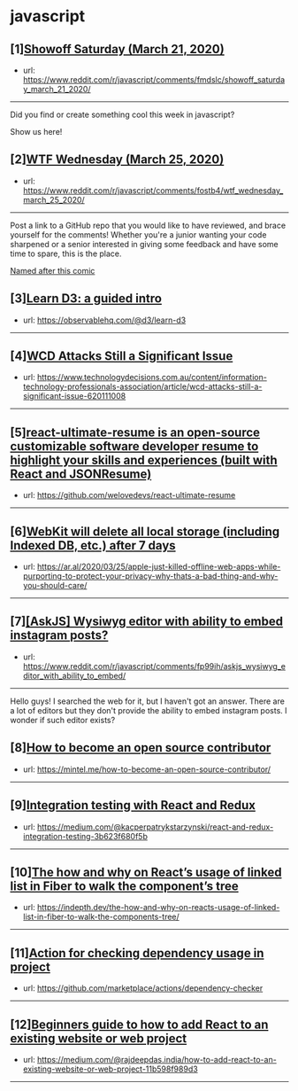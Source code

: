 # javascript
## [1][Showoff Saturday (March 21, 2020)](https://www.reddit.com/r/javascript/comments/fmdslc/showoff_saturday_march_21_2020/)
- url: https://www.reddit.com/r/javascript/comments/fmdslc/showoff_saturday_march_21_2020/
---
Did you find or create something cool this week in javascript? 

Show us here!
## [2][WTF Wednesday (March 25, 2020)](https://www.reddit.com/r/javascript/comments/fostb4/wtf_wednesday_march_25_2020/)
- url: https://www.reddit.com/r/javascript/comments/fostb4/wtf_wednesday_march_25_2020/
---
Post a link to a GitHub repo that you would like to have reviewed, and brace yourself for the comments!
Whether you're a junior wanting your code sharpened or a senior interested in giving some feedback and have some time to spare, 
this is the place.

[Named after this comic](https://davidwalsh.name/demo/code-review.png)
## [3][Learn D3: a guided intro](https://www.reddit.com/r/javascript/comments/fpb7lq/learn_d3_a_guided_intro/)
- url: https://observablehq.com/@d3/learn-d3
---

## [4][WCD Attacks Still a Significant Issue](https://www.reddit.com/r/javascript/comments/fp6l89/wcd_attacks_still_a_significant_issue/)
- url: https://www.technologydecisions.com.au/content/information-technology-professionals-association/article/wcd-attacks-still-a-significant-issue-620111008
---

## [5][react-ultimate-resume is an open-source customizable software developer resume to highlight your skills and experiences (built with React and JSONResume)](https://www.reddit.com/r/javascript/comments/foqz4d/reactultimateresume_is_an_opensource_customizable/)
- url: https://github.com/welovedevs/react-ultimate-resume
---

## [6][WebKit will delete all local storage (including Indexed DB, etc.) after 7 days](https://www.reddit.com/r/javascript/comments/foqxp9/webkit_will_delete_all_local_storage_including/)
- url: https://ar.al/2020/03/25/apple-just-killed-offline-web-apps-while-purporting-to-protect-your-privacy-why-thats-a-bad-thing-and-why-you-should-care/
---

## [7][[AskJS] Wysiwyg editor with ability to embed instagram posts?](https://www.reddit.com/r/javascript/comments/fp99ih/askjs_wysiwyg_editor_with_ability_to_embed/)
- url: https://www.reddit.com/r/javascript/comments/fp99ih/askjs_wysiwyg_editor_with_ability_to_embed/
---
Hello guys!  I searched the web for it, but I haven't got an answer. There are a lot of editors but they don't provide the ability to embed instagram posts. I wonder if such editor exists?
## [8][How to become an open source contributor](https://www.reddit.com/r/javascript/comments/fosxsa/how_to_become_an_open_source_contributor/)
- url: https://mintel.me/how-to-become-an-open-source-contributor/
---

## [9][Integration testing with React and Redux](https://www.reddit.com/r/javascript/comments/foyzio/integration_testing_with_react_and_redux/)
- url: https://medium.com/@kacperpatrykstarzynski/react-and-redux-integration-testing-3b623f680f5b
---

## [10][The how and why on React’s usage of linked list in Fiber to walk the component’s tree](https://www.reddit.com/r/javascript/comments/fom2sr/the_how_and_why_on_reacts_usage_of_linked_list_in/)
- url: https://indepth.dev/the-how-and-why-on-reacts-usage-of-linked-list-in-fiber-to-walk-the-components-tree/
---

## [11][Action for checking dependency usage in project](https://www.reddit.com/r/javascript/comments/fp6t6n/action_for_checking_dependency_usage_in_project/)
- url: https://github.com/marketplace/actions/dependency-checker
---

## [12][Beginners guide to how to add React to an existing website or web project](https://www.reddit.com/r/javascript/comments/foqm9x/beginners_guide_to_how_to_add_react_to_an/)
- url: https://medium.com/@rajdeepdas.india/how-to-add-react-to-an-existing-website-or-web-project-11b598f989d3
---

